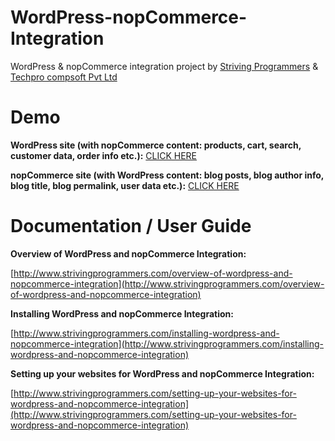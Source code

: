 # WordPress-nopCommerce-Integration
WordPress & nopCommerce integration project by [Striving Programmers](http://www.strivingprogrammers.com/) & [Techpro compsoft Pvt Ltd](http://techprocompsoft.com/)


# Demo
**WordPress site (with nopCommerce content: products, cart, search, customer data, order info etc.):**
[CLICK HERE](http://www.strivingprogrammers.com/demo?sp=wordpressnop)


**nopCommerce site (with WordPress content: blog posts, blog author info, blog title, blog permalink, user data etc.):**
[CLICK HERE](http://www.strivingprogrammers.com/demo?sp=nopwordpress)




# Documentation / User Guide


**Overview of WordPress and nopCommerce Integration:**

[http://www.strivingprogrammers.com/overview-of-wordpress-and-nopcommerce-integration](http://www.strivingprogrammers.com/overview-of-wordpress-and-nopcommerce-integration)




**Installing WordPress and nopCommerce Integration:**

[http://www.strivingprogrammers.com/installing-wordpress-and-nopcommerce-integration](http://www.strivingprogrammers.com/installing-wordpress-and-nopcommerce-integration)




**Setting up your websites for WordPress and nopCommerce Integration:**

[http://www.strivingprogrammers.com/setting-up-your-websites-for-wordpress-and-nopcommerce-integration](http://www.strivingprogrammers.com/setting-up-your-websites-for-wordpress-and-nopcommerce-integration)



